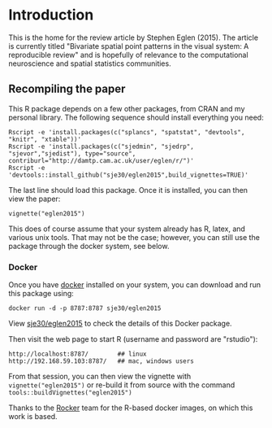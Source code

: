 # Introduction

This is the home for the review article by Stephen Eglen (2015).  The
article is currently titled "Bivariate spatial point patterns in the
visual system: A reproducible review" and is hopefully of relevance to
the computational neuroscience and spatial statistics communities.


## Recompiling the paper

This R package depends on a few other packages, from CRAN and my
personal library.  The following sequence should install everything
you need:

    Rscript -e 'install.packages(c("splancs", "spatstat", "devtools", "knitr", "xtable"))'
    Rscript -e 'install.packages(c("sjedmin", "sjedrp", "sjevor","sjedist"), type="source", contriburl="http://damtp.cam.ac.uk/user/eglen/r/")'
    Rscript -e 'devtools::install_github("sje30/eglen2015",build_vignettes=TRUE)'
The last line should load this package.  Once it is installed, you can
then view the paper:

    vignette("eglen2015")

This does of course assume that your system already has R, latex, and
various unix tools.  That may not be the case; however, you can still
use the package through the docker system, see below.

### Docker

Once you have [docker](http://docker.com) installed on your system,
you can download and run this package using:

    docker run -d -p 8787:8787 sje30/eglen2015

View [sje30/eglen2015](https://registry.hub.docker.com/u/sje30/eglen2015/)
to check the details of this Docker package.

Then visit the web page to start R (username and password are "rstudio"):

    http://localhost:8787/        ## linux
    http://192.168.59.103:8787/   ## mac, windows users


From that session, you can then view the vignette with `vignette("eglen2015")` or re-build it from source with the command `tools::buildVignettes("eglen2015")`

Thanks to the [Rocker](https://github.com/rocker-org) team for the
R-based docker images, on which this work is based.





